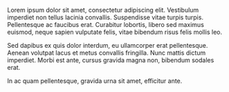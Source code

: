 Lorem ipsum dolor sit amet, consectetur adipiscing elit. Vestibulum imperdiet non tellus lacinia convallis. Suspendisse vitae turpis turpis. Pellentesque ac faucibus erat. Curabitur lobortis, libero sed maximus euismod, neque sapien vulputate felis, vitae bibendum risus felis mollis leo.

Sed dapibus ex quis dolor interdum, eu ullamcorper erat pellentesque. Aenean volutpat lacus et metus convallis fringilla. Nunc mattis dictum imperdiet. Morbi est ante, cursus gravida magna non, bibendum sodales erat.

In ac quam pellentesque, gravida urna sit amet, efficitur ante.
